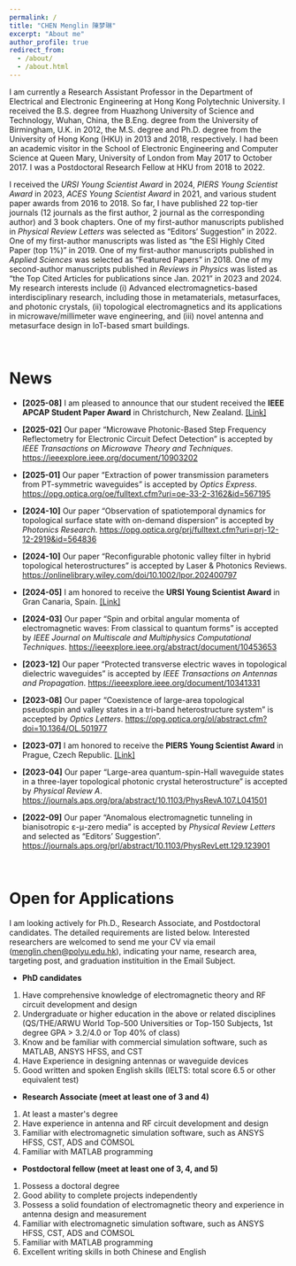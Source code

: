 ```yaml
---
permalink: /
title: "CHEN Menglin 陳梦琳"
excerpt: "About me"
author_profile: true
redirect_from: 
  - /about/
  - /about.html
---
```


I am currently a Research Assistant Professor in the Department of Electrical and Electronic Engineering at Hong Kong Polytechnic University. I received the B.S. degree from Huazhong University of Science and Technology, Wuhan, China, the B.Eng. degree from the University of Birmingham, U.K. in 2012, the M.S. degree and Ph.D. degree from the University of Hong Kong (HKU) in 2013 and 2018, respectively. I had been an academic visitor in the School of Electronic Engineering and Computer Science at Queen Mary, University of London from May 2017 to October 2017. I was a Postdoctoral Research Fellow at HKU from 2018 to 2022. 

I received the *URSI Young Scientist Award* in 2024, *PIERS Young Scientist Award* in 2023, *ACES Young Scientist Award* in 2021, and various student paper awards from 2016 to 2018. So far, I have published 22 top-tier journals (12 journals as the first author, 2 journal as the corresponding author) and 3 book chapters. One of my first-author manuscripts published in *Physical Review Letters* was selected as “Editors’ Suggestion” in 2022. One of my first-author manuscripts was listed as “the ESI Highly Cited Paper (top 1%)” in 2019. One of my first-author manuscripts published in *Applied Sciences* was selected as “Featured Papers” in 2018. One of my second-author manuscripts published in *Reviews in Physics* was listed as “the Top Cited Articles for publications since Jan. 2021” in 2023 and 2024. My research interests include (i) Advanced electromagnetics-based interdisciplinary research, including those in metamaterials, metasurfaces, and photonic crystals, (ii) topological electromagnetics and its applications in microwave/millimeter wave engineering, and (iii) novel antenna and metasurface design in IoT-based smart buildings.

<br>

# News
- **[2025-08]** I am pleased to announce that our student received the **IEEE APCAP Student Paper Award** in Christchurch, New Zealand. [[Link]](https://www.ieee-apcap.org/)

- **[2025-02]** Our paper “Microwave Photonic-Based Step Frequency Reflectometry for Electronic Circuit Defect Detection” is accepted by *IEEE Transactions on Microwave Theory and Techniques*. <https://ieeexplore.ieee.org/document/10903202>

- **[2025-01]** Our paper “Extraction of power transmission parameters from PT-symmetric waveguides” is accepted by *Optics Express*. <https://opg.optica.org/oe/fulltext.cfm?uri=oe-33-2-3162&id=567195>

- **[2024-10]** Our paper “Observation of spatiotemporal dynamics for topological surface state with on-demand dispersion” is accepted by *Photonics Research*. <https://opg.optica.org/prj/fulltext.cfm?uri=prj-12-12-2919&id=564836>

- **[2024-10]** Our paper “Reconfigurable photonic valley filter in hybrid topological heterostructures” is accepted by Laser & Photonics Reviews. <https://onlinelibrary.wiley.com/doi/10.1002/lpor.202400797>

- **[2024-05]** I am honored to receive the **URSI Young Scientist Award** in Gran Canaria, Spain. [[Link]](https://ursi.org/young_scientists.php)

- **[2024-03]** Our paper “Spin and orbital angular momenta of electromagnetic waves: From classical to quantum forms” is accepted by *IEEE Journal on Multiscale and Multiphysics Computational Techniques*. <https://ieeexplore.ieee.org/abstract/document/10453653>
 
- **[2023-12]** Our paper “Protected transverse electric waves in topological dielectric waveguides” is accepted by *IEEE Transactions on Antennas and Propagation*. <https://ieeexplore.ieee.org/document/10341331>

- **[2023-08]** Our paper “Coexistence of large-area topological pseudospin and valley states in a tri-band heterostructure system” is accepted by *Optics Letters*. <https://opg.optica.org/ol/abstract.cfm?doi=10.1364/OL.501977>

- **[2023-07]** I am honored to receive the **PIERS Young Scientist Award** in Prague, Czech Republic. [[Link]](https://piers.org/awards/young-scientist-award.html)

- **[2023-04]** Our paper “Large-area quantum-spin-Hall waveguide states in a three-layer topological photonic crystal heterostructure” is accepted by *Physical Review A*. <https://journals.aps.org/pra/abstract/10.1103/PhysRevA.107.L041501>

- **[2022-09]** Our paper “Anomalous electromagnetic tunneling in bianisotropic ε-μ-zero media” is accepted by *Physical Review Letters* and selected as “Editors’ Suggestion”. <https://journals.aps.org/prl/abstract/10.1103/PhysRevLett.129.123901>


<br>

# Open for Applications

I am looking actively for Ph.D., Research Associate, and Postdoctoral candidates. The detailed requirements are listed below. Interested researchers are welcomed to send me your CV via email (menglin.chen@polyu.edu.hk), indicating your name, research area, targeting post, and graduation instituition in the Email Subject.

- **PhD candidates**

1. Have comprehensive knowledge of electromagnetic theory and RF circuit development and design
2. Undergraduate or higher education in the above or related disciplines (QS/THE/ARWU World Top-500 Universities or Top-150 Subjects, 1st degree GPA > 3.2/4.0 or Top 40% of class)
3. Know and be familiar with commercial simulation software, such as MATLAB, ANSYS HFSS, and CST
4. Have Experience in designing antennas or waveguide devices
5. Good written and spoken English skills (IELTS: total score 6.5 or other equivalent test)

- **Research Associate (meet at least one of 3 and 4)**

1. At least a master's degree
2. Have experience in antenna and RF circuit development and design
3. Familiar with electromagnetic simulation software, such as ANSYS HFSS, CST, ADS and COMSOL
4. Familiar with MATLAB programming

- **Postdoctoral fellow (meet at least one of 3, 4, and 5)**

1. Possess a doctoral degree
2. Good ability to complete projects independently
3. Possess a solid foundation of electromagnetic theory and experience in antenna design and measurement
4. Familiar with electromagnetic simulation software, such as ANSYS HFSS, CST, ADS and COMSOL
5. Familiar with MATLAB programming
6. Excellent writing skills in both Chinese and English
